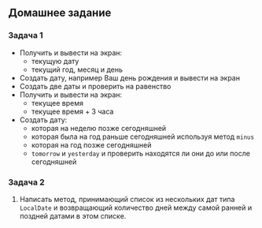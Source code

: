 ## Домашнее задание
### Задача 1
- Получить и вывести на экран:
    - текущую дату
    - текущий год, месяц и день
- Создать дату, например Ваш день рождения и вывести на экран
- Создать две даты и проверить на равенство
- Получить и вывести на экран:
    - текущее время
    - текущее время + 3 часа
- Создать дату:
    - которая на неделю позже сегодняшней
    - которая была на год раньше сегодняшней используя метод `minus`
    - которая на год позже сегодняшней
    - `tomorrow` и `yesterday` и проверить находятся ли они до или после сегодняшней

### Задача 2
1. Написать метод, принимающий список из нескольких дат типа `LocalDate` и возвращающий количество дней между самой ранней и поздней датами в этом списке.
